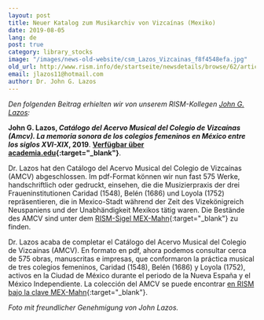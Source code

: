 ```yaml
---
layout: post
title: Neuer Katalog zum Musikarchiv von Vizcaínas (Mexiko)
date: 2019-08-05
lang: de
post: true
category: library_stocks
image: "/images/news-old-website/csm_Lazos_Vizcainas_f8f4548efa.jpg"
old_url: http://www.rism.info/de/startseite/newsdetails/browse/62/article/64/new-catalog-of-the-music-archive-of-vizcainas-mexico.html
email: jlazos11@hotmail.com
author: Dr. John G. Lazos
---
```



_Den folgenden Beitrag erhielten wir von unserem RISM-Kollegen [John G. Lazos](/de/workgroups/mexico-dr-john-g-lazos/home.html):_

**John G. Lazos, _Catálogo del Acervo Musical del Colegio de Vizcaínas (Amcv). La memoria sonora de los colegios femeninos en México entre los siglos XVI-XIX_, 2019**. **[Verfügbar über academia.edu](https://www.academia.edu/39887044/Cat%C3%A1logo_del_Acervo_Musical_del_Colegio_de_Vizca%C3%ADnas_AMCV_La_memoria_sonora_de_los_colegios_femeninos_en_M%C3%A9xico_entre_los_siglos_XVI-XIX_Introducci%C3%B3n_en_espa%C3%B1ol_y_en_ingl%C3%A9s_){:target="_blank"}**.

Dr. Lazos hat den Catálogo del Acervo Musical del Colegio de Vizcaínas (AMCV) abgeschlossen. Im pdf-Format können wir nun fast 575 Werke, handschriftlich oder gedruckt, einsehen, die die Musizierpraxis der drei Fraueninstitutionen Caridad (1548), Belén (1686) und Loyola (1752) repräsentieren, die in Mexico-Stadt während der Zeit des Vizekönigreich Neuspaniens und der Unabhändigkeit Mexikos tätig waren. Die Bestände des AMCV sind unter dem [RISM-Sigel MEX-Mahn](https://opac.rism.info/metaopac/perma.do;jsessionid=FDDD5ED846191A980A3180E13DC1EC88.touch02?v=rism&q=-1%3d%22ks30080295%22){:target="_blank"} zu finden.

Dr. Lazos acaba de completar el Catálogo del Acervo Musical del Colegio de Vizcaínas (AMCV). En formato en pdf, ahora podemos consultar cerca de 575 obras, manuscritas e impresas, que conformaron la práctica musical de tres colegios femeninos, Caridad (1548), Belén (1686) y Loyola (1752), activos en la Ciudad de México durante el periodo de la Nueva España y el México Independiente. La colección del AMCV se puede encontrar [en RISM bajo la clave MEX-Mahn](https://opac.rism.info/metaopac/perma.do;jsessionid=FDDD5ED846191A980A3180E13DC1EC88.touch02?v=rism&q=-1%3d%22ks30080295%22&Language=es){:target="_blank"}.

_Foto mit freundlicher Genehmigung von John Lazos._


